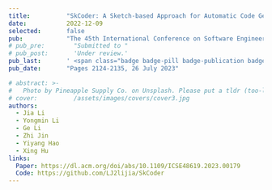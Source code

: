 ```yaml
---
title:          "SkCoder: A Sketch-based Approach for Automatic Code Generation"
date:           2022-12-09
selected:       false
pub:            "The 45th International Conference on Software Engineering (ICSE 2023)"
# pub_pre:        "Submitted to "
# pub_post:       'Under review.'
pub_last:       ' <span class="badge badge-pill badge-publication badge-success">Oral</span>'
pub_date:       "Pages 2124-2135, 26 July 2023"

# abstract: >-
#   Photo by Pineapple Supply Co. on Unsplash. Please put a tldr (too-long-didnt-read, 1~2 sentences) of your publication here. It is not recommended to put the actual abstract here because it is usually too long to fit in. $\LaTeX$ is supported. $a=b+c$.
# cover:          /assets/images/covers/cover3.jpg
authors:
  - Jia Li
  - Yongmin Li
  - Ge Li
  - Zhi Jin
  - Yiyang Hao
  - Xing Hu
links:
  Paper: https://dl.acm.org/doi/abs/10.1109/ICSE48619.2023.00179
  Code: https://github.com/LJ2lijia/SkCoder
---
```

